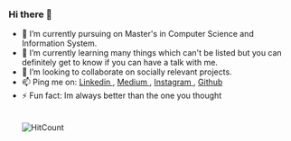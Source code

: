 ### Hi there 👋 

<!--
**Anjana97/Anjana97** is a ✨ _special_ ✨ repository because its `README.md` (this file) appears on your GitHub profile.


Here are s ome ideas to get you started: -->

- 🔭 I’m currently pursuing on Master's in Computer Science and Information System.
- 🌱 I’m currently learning many things which can't be listed but you can definitely get to know if you can have a talk with me.
- 👯 I’m looking to collaborate on socially relevant projects.
- 📫 Ping me on:   <a href= "https://www.linkedin.com/in/anjana-george-963a41186/"> Linkedin </a> ,
 <a href= "https://medium.com/@anjanamg97"> Medium </a> ,
<a href="https://www.instagram.com/__anjana_george__/?hl=en"> Instagram </a>,
<a href="https://github.com/Anjana97"> Github </a>
- ⚡ Fun fact: Im always better than the one you thought
\
\
\
![HitCount](http://hits.dwyl.com/Anjana97/Anjana97.svg)
